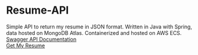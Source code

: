 # Resume-API
Simple API to return my resume in JSON format. Written in Java with Spring, data hosted on MongoDB Atlas. Containerized and hosted on AWS ECS. <br />
[Swagger API Documentation](https://abx123.github.io/resume-api/) <br />
[Get My Resume](http://resumeapi.wmsam.xyz/resume/5fce43ac93ea06c6dabec228) <br />

